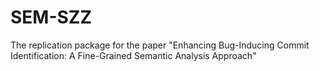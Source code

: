 # SEM-SZZ
The replication package for the paper "Enhancing Bug-Inducing Commit Identification: A Fine-Grained Semantic Analysis Approach"

